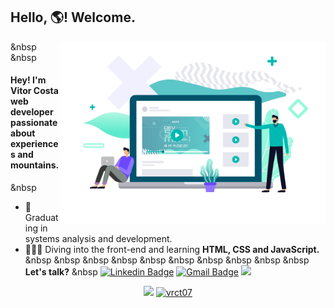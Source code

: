 ## Hello, 🌎! Welcome.
&nbsp
<img align="right" src="https://github.com/vrct07/vrct07/blob/main/ilustra%C3%A7%C3%A3o-dev-summit.png" width="425"/>
&nbsp
#### Hey! I'm Vitor Costa web developer passionate about experiences and mountains.
&nbsp
* 📕 Graduating in systems analysis and development.
* 🏊🏽‍♂️ Diving into the front-end and learning **HTML, CSS and JavaScript.**
&nbsp
&nbsp
&nbsp
&nbsp
&nbsp
&nbsp
&nbsp
&nbsp
&nbsp
&nbsp
**Let's talk?**
&nbsp
[![Linkedin Badge](https://img.shields.io/badge/-LinkedIn-blue?style=flat-square&logo=Linkedin&logoColor=white&link=https://github.com/vrct07)](https://www.linkedin.com/in/vrct/)  [![Gmail Badge](https://img.shields.io/badge/-Gmail-c14438?style=flat-square&logo=Gmail&logoColor=white&link=mailtovrct07@gmail.com)](mailto:vrct07@gmail.com)  [![](https://img.shields.io/badge/-Rocketseat-purple?style=flat-square&logo=&logoColor=white&link=https://app.rocketseat.com.br/me/vitor-costa-04483)](https://app.rocketseat.com.br/me/vitor-costa-04483)
<p align = "center">
  <a href="https://github.com/vrct07"><img src="https://github-readme-stats.vercel.app/api/top-langs/?username=vrct07&layout=compact&theme=dark"/></a> 
  <a href="https://github.com/vrct07"><img src="https://github-readme-stats.vercel.app/api?username=vrct07&show_icons=true&theme=dark&include_all_commits=true&count_private=true" alt="vrct07"/></a>
</p> 

